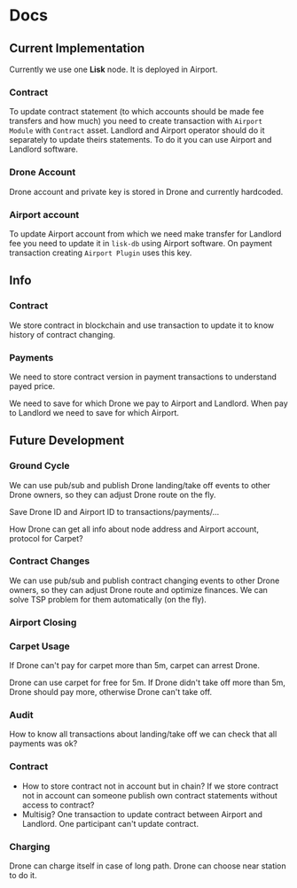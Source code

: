 # Docs

## Current Implementation

Currently we use one **Lisk** node. It is deployed in Airport.

### Contract

To update contract statement (to which accounts should be made fee transfers and how much) you need to create transaction with `Airport Module` with `Contract` asset. Landlord and Airport operator should do it separately to update theirs statements. To do it you can use Airport and Landlord software.

### Drone Account

Drone account and private key is stored in Drone and currently hardcoded.

### Airport account

To update Airport account from which we need make transfer for Landlord fee you need to update it in `lisk-db` using Airport software. On payment transaction creating `Airport Plugin` uses this key.

## Info

### Contract

We store contract in blockchain and use transaction to update it to know history of contract changing.

### Payments

We need to store contract version in payment transactions to understand payed price.

We need to save for which Drone we pay to Airport and Landlord. When pay to Landlord we need to save for which Airport.

## Future Development

### Ground Cycle

We can use pub/sub and publish Drone landing/take off events to other Drone owners, so they can adjust Drone route on the fly.

Save Drone ID and Airport ID to transactions/payments/...

How Drone can get all info about node address and Airport account, protocol for Carpet?

### Contract Changes

We can use pub/sub and publish contract changing events to other Drone owners, so they can adjust Drone route and optimize finances. We can solve TSP problem for them automatically (on the fly).

### Airport Closing

### Carpet Usage

If Drone can't pay for carpet more than 5m, carpet can arrest Drone.

Drone can use carpet for free for 5m. If Drone didn't take off more than 5m, Drone should pay more, otherwise Drone can't take off.

### Audit

How to know all transactions about landing/take off we can check that all payments was ok?

### Contract

- How to store contract not in account but in chain? If we store contract not in account can someone publish own contract statements without access to contract? 
- Multisig? One transaction to update contract between Airport and Landlord. One participant can't update contract.

### Charging

Drone can charge itself in case of long path. Drone can choose near station to do it.
